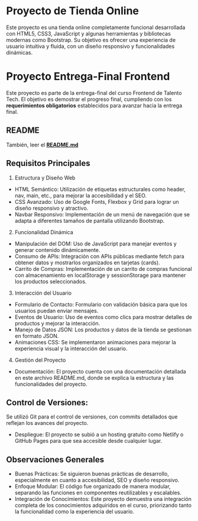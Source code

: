 # Proyecto de Tienda Online

Este proyecto es una tienda online completamente funcional desarrollada con HTML5, CSS3, JavaScript y algunas herramientas y bibliotecas modernas como Bootstrap. Su objetivo es ofrecer una experiencia de usuario intuitiva y fluida, con un diseño responsivo y funcionalidades dinámicas.

# Proyecto Entrega-Final Frontend

Este proyecto es parte de la entrega-final del curso Frontend de Talento Tech. El objetivo es demostrar el progreso final, cumpliendo con los **requerimientos obligatorios** establecidos para avanzar hacia la entrega final.

## README

También, leer el **[README.md](../README.md)**

## Requisitos Principales

1. Estructura y Diseño Web
* HTML Semántico: Utilización de etiquetas estructurales como header, nav, main, etc., para mejorar la accesibilidad y el SEO.
* CSS Avanzado: Uso de Google Fonts, Flexbox y Grid para lograr un diseño responsivo y atractivo.
* Navbar Responsivo: Implementación de un menú de navegación que se adapta a diferentes tamaños de pantalla utilizando Bootstrap.

2. Funcionalidad Dinámica
* Manipulación del DOM: Uso de JavaScript para manejar eventos y generar contenido dinámicamente.
* Consumo de APIs: Integración con APIs públicas mediante fetch para obtener datos y mostrarlos organizados en tarjetas (cards).
* Carrito de Compras: Implementación de un carrito de compras funcional con almacenamiento en localStorage y sessionStorage para mantener los productos seleccionados.

3. Interacción del Usuario
* Formulario de Contacto: Formulario con validación básica para que los usuarios puedan enviar mensajes.
* Eventos de Usuario: Uso de eventos como clics para mostrar detalles de productos y mejorar la interacción.
* Manejo de Datos JSON: Los productos y datos de la tienda se gestionan en formato JSON.
* Animaciones CSS: Se implementaron animaciones para mejorar la experiencia visual y la interacción del usuario.

4. Gestión del Proyecto
* Documentación: El proyecto cuenta con una documentación detallada en este archivo README.md, donde se explica la estructura y las funcionalidades del proyecto.

## Control de Versiones: 
Se utilizó Git para el control de versiones, con commits detallados que reflejan los avances del proyecto.
* Despliegue: El proyecto se subió a un hosting gratuito como Netlify o GitHub Pages para que sea accesible desde cualquier lugar.

## Observaciones Generales
* Buenas Prácticas: Se siguieron buenas prácticas de desarrollo, especialmente en cuanto a accesibilidad, SEO y diseño responsivo.
* Enfoque Modular: El código fue organizado de manera modular, separando las funciones en componentes reutilizables y escalables.
* Integración de Conocimientos: Este proyecto demuestra una integración completa de los conocimientos adquiridos en el curso, priorizando tanto la funcionalidad como la experiencia del usuario.